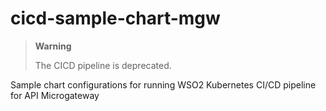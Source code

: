 # cicd-sample-chart-mgw
> **Warning**
>
>   The CICD pipeline is deprecated.
>
Sample chart configurations for running WSO2 Kubernetes CI/CD pipeline for API Microgateway
